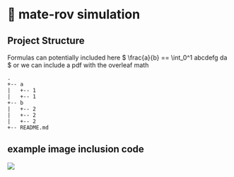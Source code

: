 # 🤖 mate-rov simulation
## Project Structure
Formulas can potentially included here
$ \frac{a}{b} == \int_0^1 abcdefg da $
or we can include a pdf with the overleaf math

```
.
+-- a
|   +-- 1
|   +-- 1
+-- b
|   +-- 2
|   +-- 2
|   +-- 2
+-- README.md
```

## example image inclusion code

![](./images/file_name.png)

